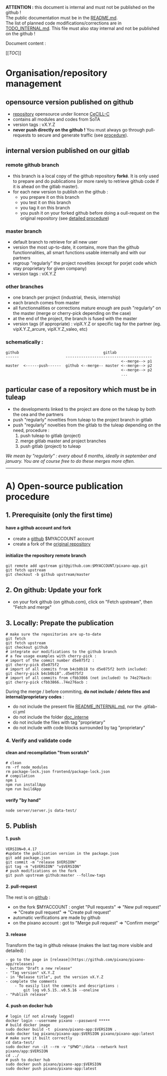 **ATTENTION :** this document is internal and must not be published on the github !  
The public documentation must be in the [README.md](./README.md).  
The list of planned code modifications/corrections are in [TODO_INTERNAL.md](./TODO_INTERNAL.md). This file must also stay internal and not be published on the github !

Document content :

[[_TOC_]]

# Organisation/repository management
## opensource version published on github
- [repository](https://github.com/pixano/pixano-app) opensource under licence [CeCILL-C](./LICENSE.txt)
- contains all modules and codes from SoTA
- version tags : vX.Y.Z
- **never push directly on the github !** You must always go through pull-requests to secure and generate traffic (see [procedure](#procedure-de-publication)).

## internal version published on our gitlab
### remote github branch
- this branch is a local copy of the github repository **forké**. It is only used to prepare and do publications (or more rarely to retrieve github code if it is ahead  on the gitlab master).
- for each new version to publish on the github :
	- you prepare it on this branch
	- you test it on this branch
	- you tag it on this branch
	- you push it on your forked github before doing a oull-request on the original repository (see [detailed procedure](#procedure-de-publication))
### master branch
- default branch to retrieve for all new user
- version the most up-to-date, it contains, more than the github functionnalities, all smart functions usable internally and with our partners
- regroup "regularly" the project novelties (except for porjet code which stay proprietary for given company)
- version tags : viX.Y.Z
### other branches
- one branch per project (industrial, thesis, internship)
- each branch comes from master
- all functionnalities or corrections mature enough are push "regularly" on the master (merge or cherry-pick depending on the case)
- at the end of the project, the branch is fused with the master
- version tags (if appropriate) : vipX.Y.Z or specific tag for the partner (eg. vipX.Y.Z_arcure, vipX.Y.Z_valeo, etc)

### schematically :
```
github                                      gitlab  
------                     ---------------------------------------  
                                                    <--merge--> p1  
master  <------push------  github <--merge-- master <--merge--> p2  
                                                    <--merge--> p2  
                                                    ...  
```

## particular case of a repository which must be in tuleap
- the developments linked to the project are done on the tuleap by both the cea and the partners
- push "regularly" novelties from tuleap to the project branch in gitlab
- push "regularly" novelties from the gitlab to the tuleap depending on the need, procedure :
	1. push tuleap to gitlab (project)
	2. merge gitlab master and project branches
	3. push gitlab (project) to tuleap

*We mean by "regularly" : every about 6 months, ideally in september and january. You are of course free to do these merges more often.*

---------------------


# A) Open-source publication procedure
## 1. Prerequisite (only the first time)
#### have a github account and fork
- create a [github](https://github.com) $MYACCOUNT account 
- create a fork of the [original repository](https://github.com/pixano/pixano-app)
#### initialize the repository remote branch
	git remote add upstream git@github.com:$MYACCOUNT/pixano-app.git
	git fetch upstream
	git checkout -b github upstream/master

## 2. On github: Update your fork
- on your fork github (on github.com), click on "Fetch upstream", then "Fetch and merge"

## 3. Locally: Prepate the publication
	# make sure the repositories are up-to-date
	git fetch
	git fetch upstream
	git checkout github
	# integrate our modifications to the github branch
	# a few usage examples with cherry-pick :
	# import of the commit number d5e075f2 :
	git cherry-pick d5e075f2
	# import of all commits from b4cb0b18 to d5e075f2 both included:
	git cherry-pick b4cb0b18^..d5e075f2
	# import of all commits from cfbb3866 (not included) to 74e276acb:
	git cherry-pick cfbb3866..74e276acb : 

During the merge / before commiting, **do not include / delete files and internal/proprietary codes** :  

- do not include the present file [README_INTERNAL.md](./README_INTERNAL.md), nor the .gitlab-ci.yml
- do not include the folder [doc_interne](./doc_interne)
- do not include the files with tag "proprietary"
- do not include with code blocks surrounded by tag "proprietary"

### 4. Verify and validate code
#### clean and recompilation "from scratch"
	# clean
	rm -rf node_modules
	rm package-lock.json frontend/package-lock.json
	# compilation
	npm i
	npm run installApp
	npm run buildApp
#### verify "by hand"
	node server/server.js data-test/

## 5. Publish
#### 1. push
	VERSION=0.4.17
	#update the publication version in the package.json
	git add package.json
	git commit -m "release $VERSION"
	git tag -m "v$VERSION" "v$VERSION"
	# push modifications on the fork
	git push upstream github:master --follow-tags
<!-- LACK IN THE PROCEDURE : tag report on the master -->
<!-- git checkout master -->
<!-- git tag -m "v$VERSION" "v$VERSION" -->
<!-- git push origin master -->
<!-- ISSUE : we cannot have 2 tags of the same name in a given repository even if the other branch is upstream -->
#### 2. pull-request
The rest is on [github](https://github.com) :

- on the fork $MYACCOUNT : onglet "Pull requests" => "New pull request" => "Create pull request" => "Create pull request"
- automatic verifications are made by github
- on the pixano account : got to "Merge pull request" => "Confirm merge"
#### 3. release
Transform the tag in github release (makes the last tag more visible and detailed) :
<!--	DOES NOT WORK (yet)?) because tags are not exported in pull requests-->
<!--	- go to the page [tags](https://github.com/pixano/pixano-elements/tags)-->
<!--	- select the last tag-->
<!--	- "Edit release"-->
<!--	- in "Release title", put the version vX.Y.Z-->
<!--	- "Update release"-->

	- go to the page in [release](https://github.com/pixano/pixano-app/releases)
	- button "Draft a new release"
	- "Tag version" vX.Y.Z
	- in "Release title", put the version vX.Y.Z
	- complete the comments
		- To easily list the commits and descriptions :
			git log v0.5.15..v0.5.16 --oneline
	- "Publish release"

#### 4. push on docker hub
	# login (if not already logged)
	docker login --username pixano --password *****
	# build docker image
	sudo docker build -t  pixano/pixano-app:$VERSION .
	sudo docker tag pixano/pixano-app:$VERSION pixano/pixano-app:latest
	# make sure it built correctly
	cd data-test/
	sudo docker run -it --rm -v "$PWD":/data --network host pixano/app:$VERSION
	cd ../
	# push to docker hub
	sudo docker push pixano/pixano-app:$VERSION
	sudo docker push pixano/pixano-app:latest
	
